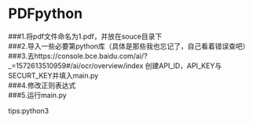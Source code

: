 # PDFpython
###1.将pdf文件命名为1.pdf，并放在souce目录下  
###2.导入一些必要第python库（具体是那些我也忘记了，自己看着错误查吧）  
###3.去https://console.bce.baidu.com/ai/?_=1572613510959#/ai/ocr/overview/index 创建API_ID，API_KEY与SECURT_KEY并填入main.py  
###4.修改正则表达式  
###5.运行main.py  




tips:python3
